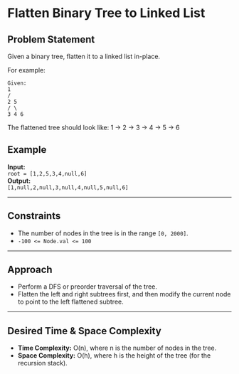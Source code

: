 # Flatten Binary Tree to Linked List

## Problem Statement

Given a binary tree, flatten it to a linked list in-place.

For example:

```code
Given:
1
/
2 5
/ \
3 4 6
```

The flattened tree should look like:
1 -> 2 -> 3 -> 4 -> 5 -> 6

## Example

**Input:**  
`root = [1,2,5,3,4,null,6]`  
**Output:**  
`[1,null,2,null,3,null,4,null,5,null,6]`

---

## Constraints

- The number of nodes in the tree is in the range `[0, 2000]`.
- `-100 <= Node.val <= 100`

---

## Approach

- Perform a DFS or preorder traversal of the tree.
- Flatten the left and right subtrees first, and then modify the current node to point to the left flattened subtree.

---

## Desired Time & Space Complexity

- **Time Complexity:** O(n), where n is the number of nodes in the tree.
- **Space Complexity:** O(h), where h is the height of the tree (for the recursion stack).

